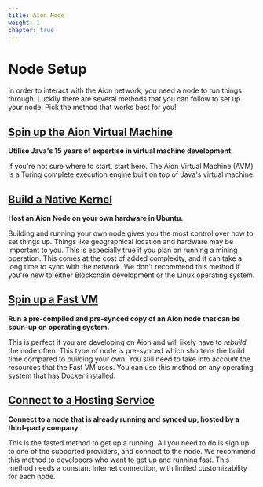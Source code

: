 ```yaml
---
title: Aion Node
weight: 1
chapter: true
---
```


# Node Setup

In order to interact with the Aion network, you need a node to run things through. Luckily there are several methods that you can follow to set up your node. Pick the method that works best for you!

## [Spin up the Aion Virtual Machine](avm)

**Utilise Java's 15 years of expertise in virtual machine development.**

If you're not sure where to start, start here. The Aion Virtual Machine (AVM) is a Turing complete execution engine built on top of Java's virtual machine.

## [Build a Native Kernel](native-nodes)

**Host an Aion Node on your own hardware in Ubuntu.**

Building and running your own node gives you the most control over how to set things up. Things like geographical location and hardware may be important to you. This is especially true if you plan on running a mining operation. This comes at the cost of added complexity, and it can take a long time to sync with the network. We don't recommend this method if you're new to either Blockchain development or the Linux operating system.

## [Spin up a Fast VM](fast-vm)

**Run a pre-compiled and pre-synced copy of an Aion node that can be spun-up on operating system.**

This is perfect if you are developing on Aion and will likely have to _rebuild_ the node often. This type of node is pre-synced which shortens the build time compared to building your own. You still need to take into account the resources that the Fast VM uses. You can use this method on any operating system that has Docker installed.

## [Connect to a Hosting Service](hosting-services)

**Connect to a node that is already running and synced up, hosted by a third-party company.**

This is the fasted method to get up a running. All you need to do is sign up to one of the supported providers, and connect to the node. We recommend this method to developers who want to get up and running fast. This method needs a constant internet connection, with limited customizability for each node.